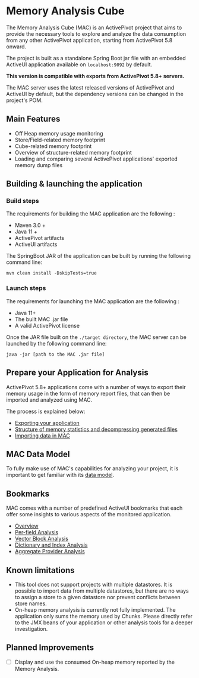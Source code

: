 # Memory Analysis Cube

The Memory Analysis Cube (MAC) is an ActivePivot project that aims to provide
the necessary tools to explore and analyze the data consumption from any other
ActivePivot application, starting from ActivePivot 5.8 onward.

The project is built as a standalone Spring Boot jar file with an embedded
ActiveUI application available on `localhost:9092` by default.

**This version is compatible with exports from ActivePivot 5.8+ servers.**

The MAC server uses the latest released versions of ActivePivot and ActiveUI by default,
but the dependency versions can be changed in the project's POM.

## Main Features

* Off Heap memory usage monitoring 
* Store/Field-related memory footprint
* Cube-related memory footprint
* Overview of structure-related memory footprint
* Loading and comparing several ActivePivot applications' exported memory
  dump files

## Building & launching the application

### Build steps
The requirements for building the MAC application are the following : 
  - Maven 3.0 +
  - Java 11 +
  - ActivePivot artifacts
  - ActiveUI artifacts

The SpringBoot JAR of the application can be built by running the following command line:

```
mvn clean install -DskipTests=true
```

### Launch steps

The requirements for launching the MAC application are the following :
  - Java 11+
  - The built MAC .jar file
  - A valid ActivePivot license

Once the JAR file built on the `./target directory`, the MAC server can be launched by the following command line:

```
java -jar [path to the MAC .jar file]
```

## Prepare your Application for Analysis

ActivePivot 5.8+ applications come with a number of ways to export their memory
usage in the form of memory report files, that can then be imported and analyzed
using MAC.

The process is explained below:

* [Exporting your application](docs/setting_up/exporting.md)
* [Structure of memory statistics and decompressing generated
  files](docs/setting_up/statistics.md)
* [Importing data in MAC](docs/setting_up/importing.md)

## MAC Data Model

To fully make use of MAC's capabilities for analyzing your project, it is
important to get familiar with its [data model](docs/data_model.md).

## Bookmarks

MAC comes with a number of predefined ActiveUI bookmarks that each offer some insights to
various aspects of the monitored application.

* [Overview](docs/bookmarks/overview.md)
* [Per-field Analysis](docs/bookmarks/fields.md)
* [Vector Block Analysis](docs/bookmarks/vectors.md)
* [Dictionary and Index
  Analysis](docs/bookmarks/dictionaries_indexes.md)
* [Aggregate Provider Analysis](docs/bookmarks/aggregate_providers.md)

## Known limitations

* This tool does not support projects with multiple datastores. It is possible
  to import data from multiple datastores, but there are no ways to assign a
  store to a given datastore nor prevent conflicts between store names.
* On-heap memory analysis is currently not fully implemented. The application
  only sums the memory used by Chunks. Please directly refer to the JMX beans of
  your application or other analysis tools for a deeper investigation.

## Planned Improvements

- [ ] Display and use the consumed On-heap memory reported by the Memory
  Analysis.
